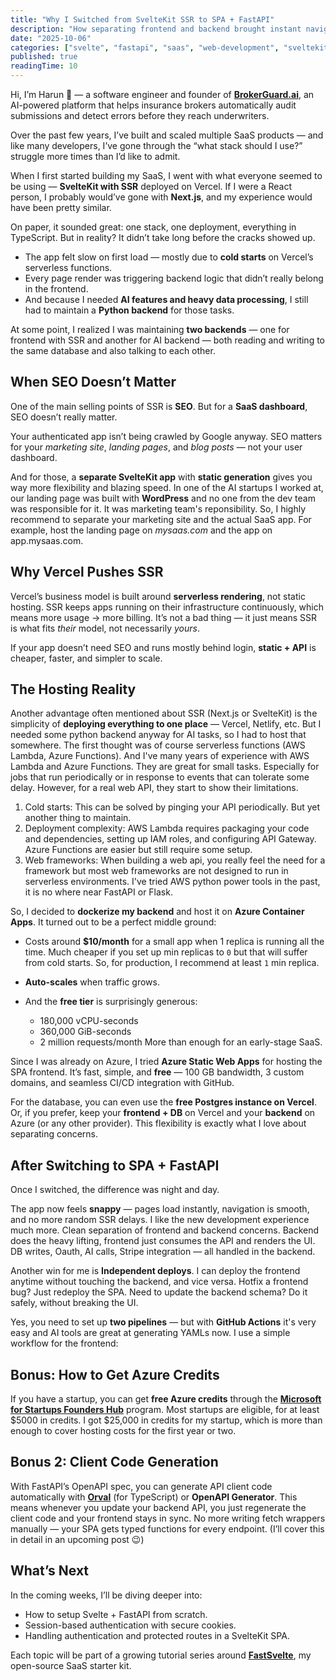 ```yaml
---
title: "Why I Switched from SvelteKit SSR to SPA + FastAPI"
description: "How separating frontend and backend brought instant navigation, cleaner architecture, independent deployments, and happier development."
date: "2025-10-06"
categories: ["svelte", "fastapi", "saas", "web-development", "sveltekit"]
published: true
readingTime: 10
---
```


Hi, I’m Harun 👋 — a software engineer and founder of [**BrokerGuard.ai**](https://brokerguard.ai), an AI-powered platform that helps insurance brokers automatically audit submissions and detect errors before they reach underwriters.

Over the past few years, I’ve built and scaled multiple SaaS products — and like many developers, I’ve gone through the “what stack should I use?” struggle more times than I’d like to admit.

When I first started building my SaaS, I went with what everyone seemed to be using — **SvelteKit with SSR** deployed on Vercel.
If I were a React person, I probably would’ve gone with **Next.js**, and my experience would have been pretty similar.

On paper, it sounded great: one stack, one deployment, everything in TypeScript.
But in reality? It didn’t take long before the cracks showed up.

* The app felt slow on first load — mostly due to **cold starts** on Vercel’s serverless functions.
* Every page render was triggering backend logic that didn’t really belong in the frontend.
* And because I needed **AI features and heavy data processing**, I still had to maintain a **Python backend** for those tasks.

At some point, I realized I was maintaining **two backends** — one for frontend with SSR and another for AI backend — both reading and writing to the same database and also talking to each other. 


## When SEO Doesn’t Matter

One of the main selling points of SSR is **SEO**. But for a **SaaS dashboard**, SEO doesn’t really matter. 

Your authenticated app isn’t being crawled by Google anyway. SEO matters for your *marketing site*, *landing pages*, and *blog posts* — not your user dashboard.

And for those, a **separate SvelteKit app** with **static generation** gives you way more flexibility and blazing speed.
In one of the AI startups I worked at, our landing page was built with **WordPress** and no one from the dev team was responsible for it. It was marketing team's reponsibility. So, I highly recommend to separate your marketing site and the actual SaaS app. For example, host the landing page on *mysaas.com* and the app on app.mysaas.com. 


## Why Vercel Pushes SSR

Vercel’s business model is built around **serverless rendering**, not static hosting.
SSR keeps apps running on their infrastructure continuously, which means more usage → more billing.
It’s not a bad thing — it just means SSR is what fits *their* model, not necessarily *yours*.

If your app doesn’t need SEO and runs mostly behind login, **static + API** is cheaper, faster, and simpler to scale.


## The Hosting Reality

Another advantage often mentioned about SSR (Next.js or SvelteKit) is the simplicity of **deploying everything to one place** — Vercel, Netlify, etc. But I needed some python backend anyway for AI tasks, so I had to host that somewhere. The first thought was of course serverless functions (AWS Lambda, Azure Functions). And I've many years of experience with AWS Lambda and Azure Functions. They are great for small tasks. Especially for jobs that run periodically or in response to events that can tolerate some delay. However, for a real web API, they start to show their limitations. 

1. Cold starts: This can be solved by pinging your API periodically. But yet another thing to maintain.
2. Deployment complexity: AWS Lambda requires packaging your code and dependencies, setting up IAM roles, and configuring API Gateway. Azure Functions are easier but still require some setup.
3. Web frameworks: When building a web api, you really feel the need for a framework but most web frameworks are not designed to run in serverless environments. I've tried AWS python power tools in the past, it is no where near FastAPI or Flask.

So, I decided to **dockerize my backend** and host it on **Azure Container Apps**. It turned out to be a perfect middle ground:

* Costs around **$10/month** for a small app when 1 replica is running all the time. Much cheaper if you set up min replicas to `0` but that will suffer from cold starts. So, for production, I recommend at least `1` min replica.
* **Auto-scales** when traffic grows.
* And the **free tier** is surprisingly generous:

  * 180,000 vCPU-seconds
  * 360,000 GiB-seconds
  * 2 million requests/month
    More than enough for an early-stage SaaS.

Since I was already on Azure, I tried **Azure Static Web Apps** for hosting the SPA frontend.
It’s fast, simple, and **free** — 100 GB bandwidth, 3 custom domains, and seamless CI/CD integration with GitHub.

For the database, you can even use the **free Postgres instance on Vercel**.
Or, if you prefer, keep your **frontend + DB** on Vercel and your **backend** on Azure (or any other provider).
This flexibility is exactly what I love about separating concerns.


## After Switching to SPA + FastAPI

Once I switched, the difference was night and day.

The app now feels **snappy** — pages load instantly, navigation is smooth, and no more random SSR delays. I like the new development experience much more. Clean separation of frontend and backend concerns. Backend does the heavy lifting, frontend just consumes the API and renders the UI. DB writes, Oauth, AI calls, Stripe integration — all handled in the backend.

Another win for me is **Independent deploys**. I can deploy the frontend anytime without touching the backend, and vice versa.
Hotfix a frontend bug? Just redeploy the SPA.
Need to update the backend schema? Do it safely, without breaking the UI.

Yes, you need to set up **two pipelines** — but with **GitHub Actions** it's very easy and AI tools are great at generating YAMLs now. I use a simple workflow for the frontend:


## Bonus: How to Get Azure Credits

If you have a startup, you can get **free Azure credits** through the **[Microsoft for Startups Founders Hub](https://www.microsoft.com/startups)** program. Most startups are eligible, for at least $5000 in credits. I got $25,000 in credits for my startup, which is more than enough to cover hosting costs for the first year or two.




## Bonus 2: Client Code Generation

With FastAPI’s OpenAPI spec, you can generate API client code automatically with **[Orval](https://orval.dev)** (for TypeScript) or **OpenAPI Generator**. This means whenever you update your backend API, you just regenerate the client code and your frontend stays in sync.
No more writing fetch wrappers manually — your SPA gets typed functions for every endpoint.
(I’ll cover this in detail in an upcoming post 😉)


## What’s Next

In the coming weeks, I’ll be diving deeper into:

* How to setup Svelte + FastAPI from scratch.
* Session-based authentication with secure cookies.
* Handling authentication and protected routes in a SvelteKit SPA.

Each topic will be part of a growing tutorial series around **[FastSvelte](https://fastsvelte.dev/)**, my open-source SaaS starter kit.
